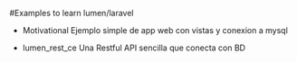 #Examples to learn lumen/laravel

- Motivational
Ejemplo simple de app web con vistas y conexion a mysql

- lumen_rest_ce
Una Restful API sencilla que conecta con BD





